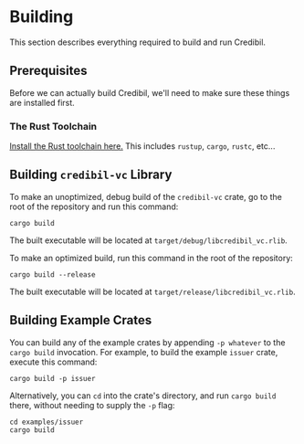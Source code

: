 # Building

This section describes everything required to build and run Credibil.

## Prerequisites

Before we can actually build Credibil, we'll need to make sure these things are
installed first.

### The Rust Toolchain

[Install the Rust toolchain here.](https://www.rust-lang.org/tools/install) This
includes `rustup`, `cargo`, `rustc`, etc...

## Building `credibil-vc` Library

To make an unoptimized, debug build of the `credibil-vc` crate, go to the root
of the repository and run this command:

```shell
cargo build
```

The built executable will be located at `target/debug/libcredibil_vc.rlib`.

To make an optimized build, run this command in the root of the repository:

```shell
cargo build --release
```

The built executable will be located at `target/release/libcredibil_vc.rlib`.

## Building Example Crates

You can build any of the example crates by appending `-p whatever` to
the `cargo build` invocation. For example, to build the example `issuer` crate,
execute this command:

```shell
cargo build -p issuer
```

Alternatively, you can `cd` into the crate's directory, and run `cargo build`
there, without needing to supply the `-p` flag:

```shell
cd examples/issuer
cargo build
```
